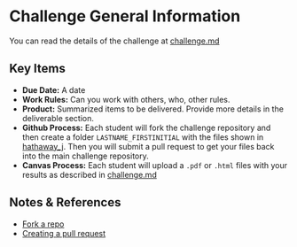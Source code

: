 # Challenge General Information

You can read the details of the challenge at [challenge.md](challenge.md)

## Key Items

- __Due Date:__ A date
- __Work Rules:__ Can you work with others, who, other rules.
- __Product:__ Summarized items to be delivered. Provide more details in the deliverable section.
- __Github Process:__ Each student will fork the challenge repository and then create a folder `LASTNAME_FIRSTINITIAL` with the files shown in [hathaway_j](hathaway_J). Then you will submit a pull request to get your files back into the main challenge repository.
- __Canvas Process:__ Each student will upload a `.pdf` or `.html` files with your results as described in [challenge.md](challenge.md)


## Notes & References

- [Fork a repo](https://docs.github.com/en/get-started/quickstart/fork-a-repo)
- [Creating a pull request](https://docs.github.com/en/pull-requests/collaborating-with-pull-requests/proposing-changes-to-your-work-with-pull-requests/creating-a-pull-request)
